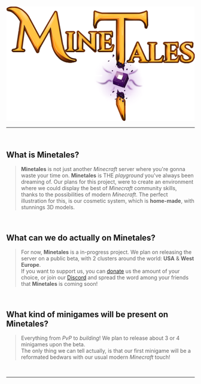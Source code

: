 ![Minetales logo as Banner](./Minetales.png)

---

<br>

## What is Minetales?

> **Minetales** is not just another *Minecraft* server where you're gonna waste your time on. **Minetales** is THE *playground* you've always been dreaming of. Our plans for this project, were to create an environment where we could display the best of *Minecraft* community skills, thanks to the possibilities of modern *Minecraft*. The perfect illustration for this, is our cosmetic system, which is **home-made**, with stunnings 3D models.

<br>

## What can we do actually on **Minetales**?

> For now, **Minetales** is a in-progress project. We plan on releasing the server on a public beta, with 2 clusters around the world: **USA** & **West Europe**.  
> If you want to support us, you can [donate](https://www.paypal.com/donate/?hosted_button_id=K27NTHNSCHVH4) us the amount of your choice, or join our [Discord](https://discord.gg/Rv5xRBRVDj) and spread the word among your friends that **Minetales** is coming soon!

<br>

## What kind of minigames will be present on **Minetales**?

> Everything from *PvP* to *building*! We plan to release about 3 or 4 minigames upon the beta.   
> The only thing we can tell actually, is that our first minigame will be a reformated bedwars with our usual modern *Minecraft* touch!

<br>

---

